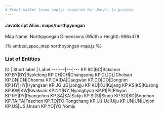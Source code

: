 ```yaml
---
# Front matter (even empty) required for Jekyll to process
---
```


#### JavaScript Alias: maps/northpyongan

Map Name: Northpyongan
Dimensions (Width x Height): 696x478



{% embed_spec_map northpyongan-map.js %}

### List of Entities

ID | Short label | Label
---|---|---|---
KP.BC|BC|Bakchon
KP.BY|BY|Byokdong
KP.CH|CH|Changsong
KP.CL|CL|Cholsan
KP.CN|CN|Chonma
KP.DA|DA|Daegwan
KP.DO|DO|Dongrim
KP.HY|HY|Hyangsan
KP.JG|JG|Jongju
KP.KU|KU|Kujang
KP.KS|KS|Kusong
KP.KW|KW|Kwaksan
KP.NY|NY|Nyongbyon
KP.PI|PI|Pihyon
KP.RY|RY|Ryongchon
KP.SA|SA|Sakju
KP.SI|SI|Sindo
KP.SO|SO|Sonchon
KP.TA|TA|Taechon
KP.TO|TO|Tongchang
KP.UJ|UJ|Uiju
KP.UN|UN|Unjon
KP.US|US|Unsan
KP.YO|YO|Yomju

